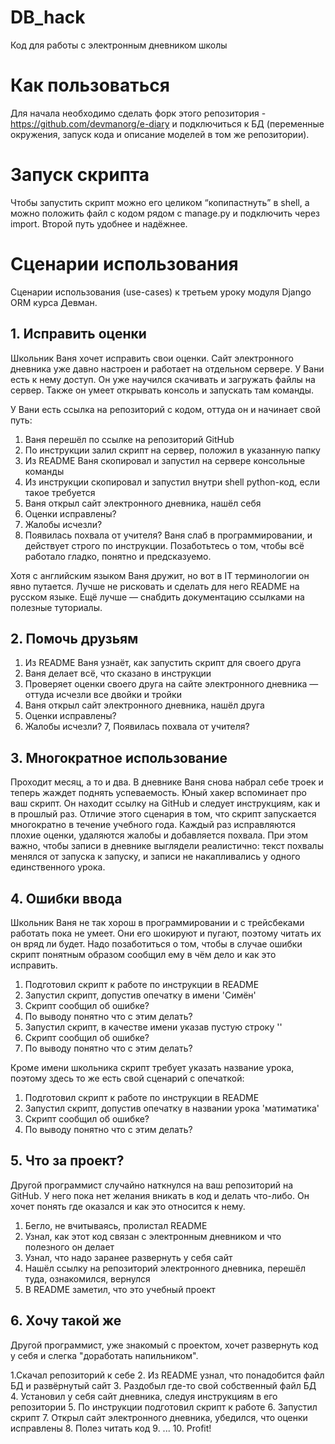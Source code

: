 # DB_hack
Код для работы с электронным дневником школы

# Как пользоваться
Для начала необходимо сделать форк этого репозитория - https://github.com/devmanorg/e-diary
и подключиться к БД (переменные окружения, запуск кода и описание моделей в том же репозитории).

# Запуск скрипта
Чтобы запустить скрипт можно его целиком “копипастнуть” в shell, а можно положить файл с кодом рядом с manage.py и подключить через import. Второй путь удобнее и надёжнее.

# Сценарии использования

Сценарии использования (use-cases) к третьем уроку модуля Django ORM курса Девман.

## 1. Исправить оценки
Школьник Ваня хочет исправить свои оценки. Сайт электронного дневника уже давно настроен и работает на отдельном сервере. У Вани есть к нему доступ. Он уже научился скачивать и загружать файлы на сервер. Также он умеет открывать консоль и запускать там команды.

У Вани есть ссылка на репозиторий с кодом, оттуда он и начинает свой путь:

1. Ваня перешёл по ссылке на репозиторий GitHub
2. По инструкции залил скрипт на сервер, положил в указанную папку
3. Из README Ваня скопировал и запустил на сервере консольные команды
4. Из инструкции скопировал и запустил внутри shell python-код, если такое требуется
5. Ваня открыл сайт электронного дневника, нашёл себя
6. Оценки исправлены?
7. Жалобы исчезли?
8. Появилась похвала от учителя?
Ваня слаб в программировании, и действует строго по инструкции. Позаботьтесь о том, чтобы всё работало гладко, понятно и предсказуемо.

Хотя с английским языком Ваня дружит, но вот в IT терминологии он явно путается. Лучше не рисковать и сделать для него README на русском языке. Ещё лучше — снабдить документацию ссылками на полезные туториалы.

## 2. Помочь друзьям
1. Из README Ваня узнаёт, как запустить скрипт для своего друга
2. Ваня делает всё, что сказано в инструкции
3. Проверяет оценки своего друга на сайте электронного дневника — оттуда исчезли все двойки и тройки
4. Ваня открыл сайт электронного дневника, нашёл друга
5. Оценки исправлены?
6. Жалобы исчезли?
7, Появилась похвала от учителя?

## 3. Многократное использование
Проходит месяц, а то и два. В дневнике Ваня снова набрал себе троек и теперь жаждет поднять успеваемость. Юный хакер вспоминает про ваш скрипт. Он находит ссылку на GitHub и следует инструкциям, как и в прошлый раз.
Отличие этого сценария в том, что скрипт запускается многократно в течение учебного года. Каждый раз исправляются плохие оценки, удаляются жалобы и добавляется похвала. При этом важно, чтобы записи в дневнике выглядели реалистично: текст похвалы менялся от запуска к запуску, и записи не накапливались у одного единственного урока.

## 4. Ошибки ввода
Школьник Ваня не так хорош в программировании и с трейсбеками работать пока не умеет. Они его шокируют и пугают, поэтому читать их он вряд ли будет. Надо позаботиться о том, чтобы в случае ошибки скрипт понятным образом сообщил ему в чём дело и как это исправить.

1. Подготовил скрипт к работе по инструкции в README
2. Запустил скрипт, допустив опечатку в имени 'Симён'
3. Скрипт сообщил об ошибке?
4. По выводу понятно что с этим делать?
5. Запустил скрипт, в качестве имени указав пустую строку ''
6. Скрипт сообщил об ошибке?
7. По выводу понятно что с этим делать?

Кроме имени школьника скрипт требует указать название урока, поэтому здесь то же есть свой сценарий с опечаткой:

1. Подготовил скрипт к работе по инструкции в README
2. Запустил скрипт, допустив опечатку в названии урока 'матиматика'
3. Скрипт сообщил об ошибке?
4. По выводу понятно что с этим делать?

## 5. Что за проект?
Другой программист случайно наткнулся на ваш репозиторий на GitHub. У него пока нет желания вникать в код и делать что-либо. Он хочет понять где оказался и как это относится к нему.
 
1. Бегло, не вчитываясь, пролистал README
2. Узнал, как этот код связан с электронным дневником и что полезного он делает
3. Узнал, что надо заранее развернуть у себя сайт
4. Нашёл ссылку на репозиторий электронного дневника, перешёл туда, ознакомился, вернулся
5. В README заметил, что это учебный проект

## 6. Хочу такой же
Другой программист, уже знакомый с проектом, хочет развернуть код у себя и слегка "доработать напильником".

1.Скачал репозиторий к себе
2. Из README узнал, что понадобится файл БД и развёрнутый сайт
3. Раздобыл где-то свой собственный файл БД
4. Установил у себя сайт дневника, следуя инструкциям в его репозитории
5. По инструкции подготовил скрипт к работе
6. Запустил скрипт
7. Открыл сайт электронного дневника, убедился, что оценки исправлены
8. Полез читать код
9. ...
10. Profit!
